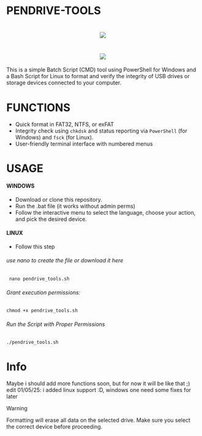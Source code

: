 # PENDRIVE-TOOLS

 <!DOCTYPE html>
<html lang="en">
<head>
    <meta charset="UTF-8">
    <meta name="viewport" content="width=device-width, initial-scale=1.0">
</head>
<body>
    <h1 align="center">
        <img src="https://i.ibb.co/DgtTzwmC/Screenshot-2.png"/>
    </h1>

<html lang="en">
<head>
    <meta charset="UTF-8">
    <meta name="viewport" content="width=device-width, initial-scale=1.0">
</head>
<body>
    <h1 align="center">
        <img src="https://i.ibb.co/nsFR4T4h/Captura-de-tela-de-2025-05-01-19-46-50.png"/>
    </h1>
 
 This is a simple Batch Script (CMD) tool using PowerShell for Windows and a Bash Script for Linux to format and verify the integrity of USB drives or storage devices connected to your computer.


 # FUNCTIONS
- Quick format in FAT32, NTFS, or exFAT
- Integrity check using `chkdsk` and status reporting via `PowerShell` (for Windows) and `fsck` (for Linux).
- User-friendly terminal interface with numbered menus
# USAGE
#### WINDOWS

- Download or clone this repository.
- Run the .bat file (it works without admin perms)
- Follow the interactive menu to select the language, choose your action, and pick the desired device.

#### LINUX
- Follow this step 
###### use nano to create the file or download it here
```
 nano pendrive_tools.sh
```
###### Grant execution permissions:
```
chmod +x pendrive_tools.sh
```
###### Run the Script with Proper Permissions
```
./pendrive_tools.sh
```
# Info
Maybe i should add more functions soon, but for now it will be like that ;)
edit 01/05/25: i added linux support :D, windows one need some fixes for later


>[!WARNING]
>Formatting will erase all data on the selected drive.
>Make sure you select the correct device before proceeding.
